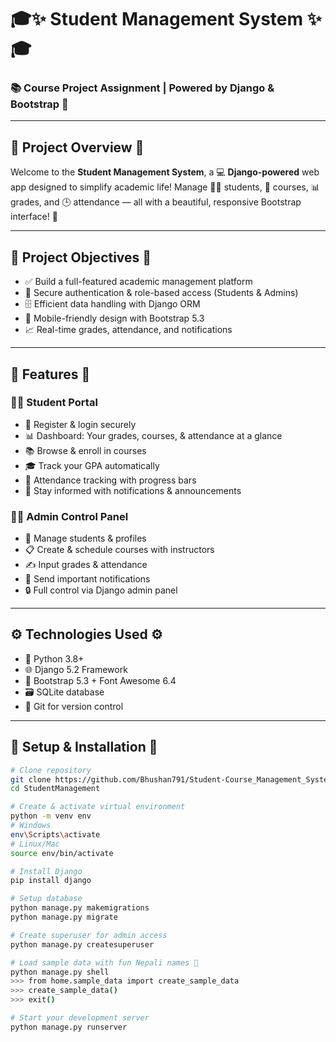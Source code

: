 # 🎓✨ Student Management System ✨🎓  
### 📚 Course Project Assignment | Powered by Django & Bootstrap 🚀

---

## 🚀 **Project Overview** 🚀

Welcome to the **Student Management System**, a 💻 **Django-powered** web app designed to simplify academic life! Manage 👩‍🎓 students, 📘 courses, 📊 grades, and 🕒 attendance — all with a beautiful, responsive Bootstrap interface! 🎨

---

## 🎯 **Project Objectives** 🎯

- ✅ Build a full-featured academic management platform  
- 🔐 Secure authentication & role-based access (Students & Admins)  
- 🗄️ Efficient data handling with Django ORM  
- 📱 Mobile-friendly design with Bootstrap 5.3  
- 📈 Real-time grades, attendance, and notifications  

---

## 🌟 **Features** 🌟

### 👩‍🎓 Student Portal
- 📝 Register & login securely  
- 📊 Dashboard: Your grades, courses, & attendance at a glance  
- 📚 Browse & enroll in courses  
- 🎓 Track your GPA automatically  
- 📅 Attendance tracking with progress bars  
- 🔔 Stay informed with notifications & announcements  

### 👨‍💼 Admin Control Panel
- 👥 Manage students & profiles  
- 📋 Create & schedule courses with instructors  
- ✍️ Input grades & attendance  
- 📢 Send important notifications  
- 🔒 Full control via Django admin panel  

---

## ⚙️ **Technologies Used** ⚙️

- 🐍 Python 3.8+  
- 🌐 Django 5.2 Framework  
- 🎨 Bootstrap 5.3 + Font Awesome 6.4  
- 🗃️ SQLite database  
- 🧰 Git for version control  

---

## 🚦 **Setup & Installation** 🚦

```bash
# Clone repository
git clone https://github.com/Bhushan791/Student-Course_Management_System.git
cd StudentManagement

# Create & activate virtual environment
python -m venv env
# Windows
env\Scripts\activate
# Linux/Mac
source env/bin/activate

# Install Django
pip install django

# Setup database
python manage.py makemigrations
python manage.py migrate

# Create superuser for admin access
python manage.py createsuperuser

# Load sample data with fun Nepali names 🎉
python manage.py shell
>>> from home.sample_data import create_sample_data
>>> create_sample_data()
>>> exit()

# Start your development server
python manage.py runserver
